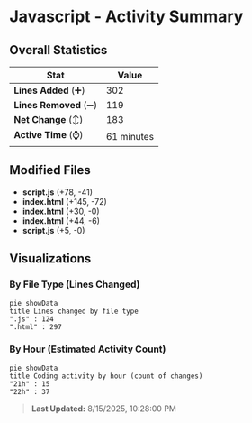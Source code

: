 # Javascript - Activity Summary 

## Overall Statistics

| Stat                   | Value                                                             |
| ---------------------- | ----------------------------------------------------------------- |
| **Lines Added** (➕)   | 302                                          |
| **Lines Removed** (➖) | 119                                        |
| **Net Change** (↕)    | 183                |
| **Active Time** (⌚)   | 61 minutes |


## Modified Files
- **script.js** (+78, -41)
- **index.html** (+145, -72)
- **index.html** (+30, -0)
- **index.html** (+44, -6)
- **script.js** (+5, -0)

## Visualizations

### By File Type (Lines Changed)

```mermaid
pie showData
title Lines changed by file type
".js" : 124
".html" : 297
```

### By Hour (Estimated Activity Count)

```mermaid
pie showData
title Coding activity by hour (count of changes)
"21h" : 15
"22h" : 37
```


> **Last Updated:** 8/15/2025, 10:28:00 PM